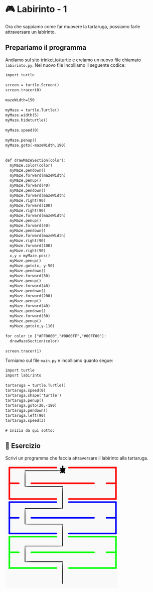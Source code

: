 # 🎮 Labirinto - 1

Ora che sappiamo come far muovere la tartaruga, possiamo farle attraversare un labirinto.

## Prepariamo il programma

Andiamo sul sito [trinket.io/turtle](https://trinket.io/turtle) e creiamo un nuovo file chiamato `labirinto.py`.
Nel nuovo file incolliamo il seguente codice:

```python:line-numbers
import turtle

screen = turtle.Screen()
screen.tracer(0)

mazeWidth=150

myMaze = turtle.Turtle()
myMaze.width(5)
myMaze.hideturtle()

myMaze.speed(0)

myMaze.penup()
myMaze.goto(-mazeWidth,190)


def drawMazeSection(color):
  myMaze.color(color)
  myMaze.pendown()
  myMaze.forward(mazeWidth)
  myMaze.penup()
  myMaze.forward(40)
  myMaze.pendown()
  myMaze.forward(mazeWidth)
  myMaze.right(90)
  myMaze.forward(100)
  myMaze.right(90)
  myMaze.forward(mazeWidth)
  myMaze.penup()
  myMaze.forward(40)
  myMaze.pendown()
  myMaze.forward(mazeWidth)
  myMaze.right(90)
  myMaze.forward(100)
  myMaze.right(90)
  x,y = myMaze.pos()
  myMaze.penup()  
  myMaze.goto(x, y-50)
  myMaze.pendown()
  myMaze.forward(30)
  myMaze.penup()
  myMaze.forward(40)
  myMaze.pendown()
  myMaze.forward(200)
  myMaze.penup()
  myMaze.forward(40)
  myMaze.pendown()
  myMaze.forward(30)
  myMaze.penup()
  myMaze.goto(x,y-110)

for color in ["#FF0000","#0000FF","#00FF00"]:
  drawMazeSection(color)

screen.tracer(1)    
```

Torniamo sul file `main.py` e incolliamo quanto segue:

```python:line-numbers
import turtle
import labirinto

tartaruga = turtle.Turtle()
tartaruga.speed(0)
tartaruga.shape('turtle')
tartaruga.penup()
tartaruga.goto(20,-180)
tartaruga.pendown()
tartaruga.left(90)
tartaruga.speed(3)

# Inizia da qui sotto:

```

## 🧩 Esercizio

Scrivi un programma che faccia attraversare il labirinto alla tartaruga.

![img_3.png](img_3.png)

